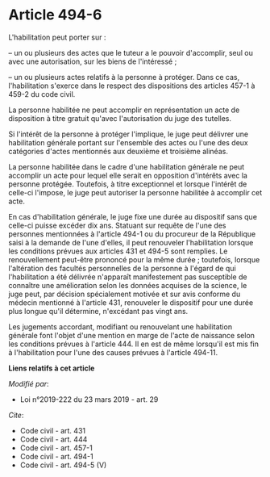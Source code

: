 # Article 494-6

L'habilitation peut porter sur :

– un ou plusieurs des actes que le tuteur a le pouvoir d'accomplir, seul ou avec une autorisation, sur les biens de
l'intéressé ;

– un ou plusieurs actes relatifs à la personne à protéger. Dans ce cas, l'habilitation s'exerce dans le respect des
dispositions des articles 457-1 à 459-2 du code civil.

La personne habilitée ne peut accomplir en représentation un acte de disposition à titre gratuit qu'avec l'autorisation du
juge des tutelles.

Si l'intérêt de la personne à protéger l'implique, le juge peut délivrer une habilitation générale portant sur l'ensemble des
actes ou l'une des deux catégories d'actes mentionnés aux deuxième et troisième alinéas.

La personne habilitée dans le cadre d'une habilitation générale ne peut accomplir un acte pour lequel elle serait en
opposition d'intérêts avec la personne protégée. Toutefois, à titre exceptionnel et lorsque l'intérêt de celle-ci l'impose,
le juge peut autoriser la personne habilitée à accomplir cet acte.

En cas d'habilitation générale, le juge fixe une durée au dispositif sans que celle-ci puisse excéder dix ans. Statuant sur
requête de l'une des personnes mentionnées à l'article 494-1 ou du procureur de la République saisi à la demande de l'une
d'elles, il peut renouveler l'habilitation lorsque les conditions prévues aux articles 431 et 494-5 sont remplies. Le
renouvellement peut-être prononcé pour la même durée ; toutefois, lorsque l'altération des facultés personnelles de la
personne à l'égard de qui l'habilitation a été délivrée n'apparaît manifestement pas susceptible de connaître une
amélioration selon les données acquises de la science, le juge peut, par décision spécialement motivée et sur avis conforme
du médecin mentionné à l'article 431, renouveler le dispositif pour une durée plus longue qu'il détermine, n'excédant pas
vingt ans.

Les jugements accordant, modifiant ou renouvelant une habilitation générale font l'objet d'une mention en marge de l'acte de
naissance selon les conditions prévues à l'article 444. Il en est de même lorsqu'il est mis fin à l'habilitation pour l'une
des causes prévues à l'article 494-11.

**Liens relatifs à cet article**

_Modifié par_:

  - Loi n°2019-222 du 23 mars 2019 - art. 29

_Cite_:

  - Code civil - art. 431
  - Code civil - art. 444
  - Code civil - art. 457-1
  - Code civil - art. 494-1
  - Code civil - art. 494-5 (V)
